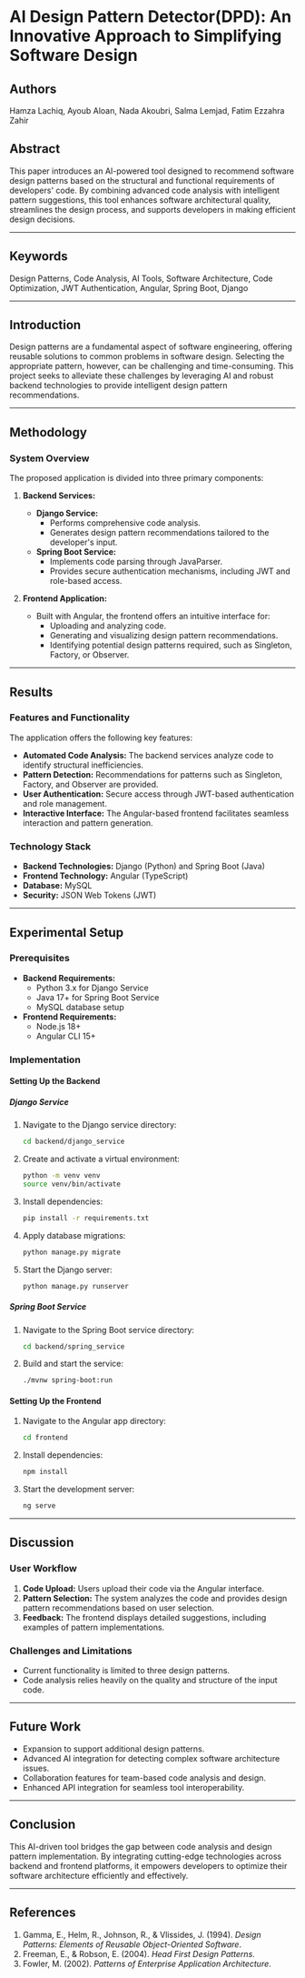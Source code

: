 # AI Design Pattern Detector(DPD): An Innovative Approach to Simplifying Software Design

## Authors
Hamza Lachiq, Ayoub Aloan, Nada Akoubri, Salma Lemjad, Fatim Ezzahra Zahir

## Abstract
This paper introduces an AI-powered tool designed to recommend software design patterns based on the structural and functional requirements of developers' code. By combining advanced code analysis with intelligent pattern suggestions, this tool enhances software architectural quality, streamlines the design process, and supports developers in making efficient design decisions.

---

## Keywords
Design Patterns, Code Analysis, AI Tools, Software Architecture, Code Optimization, JWT Authentication, Angular, Spring Boot, Django

---

## Introduction
Design patterns are a fundamental aspect of software engineering, offering reusable solutions to common problems in software design. Selecting the appropriate pattern, however, can be challenging and time-consuming. This project seeks to alleviate these challenges by leveraging AI and robust backend technologies to provide intelligent design pattern recommendations.

---

## Methodology

### System Overview
The proposed application is divided into three primary components:

1. **Backend Services:**
   - **Django Service:**
     - Performs comprehensive code analysis.
     - Generates design pattern recommendations tailored to the developer's input.
   - **Spring Boot Service:**
     - Implements code parsing through JavaParser.
     - Provides secure authentication mechanisms, including JWT and role-based access.

2. **Frontend Application:**
   - Built with Angular, the frontend offers an intuitive interface for:
     - Uploading and analyzing code.
     - Generating and visualizing design pattern recommendations.
     - Identifying potential design patterns required, such as Singleton, Factory, or Observer.

---

## Results

### Features and Functionality
The application offers the following key features:
- **Automated Code Analysis:** The backend services analyze code to identify structural inefficiencies.
- **Pattern Detection:** Recommendations for patterns such as Singleton, Factory, and Observer are provided.
- **User Authentication:** Secure access through JWT-based authentication and role management.
- **Interactive Interface:** The Angular-based frontend facilitates seamless interaction and pattern generation.

### Technology Stack
- **Backend Technologies:** Django (Python) and Spring Boot (Java)
- **Frontend Technology:** Angular (TypeScript)
- **Database:** MySQL
- **Security:** JSON Web Tokens (JWT)

---

## Experimental Setup

### Prerequisites
- **Backend Requirements:**
  - Python 3.x for Django Service
  - Java 17+ for Spring Boot Service
  - MySQL database setup
- **Frontend Requirements:**
  - Node.js 18+
  - Angular CLI 15+

### Implementation

#### Setting Up the Backend

##### Django Service
1. Navigate to the Django service directory:
   ```bash
   cd backend/django_service
   ```
2. Create and activate a virtual environment:
   ```bash
   python -m venv venv
   source venv/bin/activate
   ```
3. Install dependencies:
   ```bash
   pip install -r requirements.txt
   ```
4. Apply database migrations:
   ```bash
   python manage.py migrate
   ```
5. Start the Django server:
   ```bash
   python manage.py runserver
   ```

##### Spring Boot Service
1. Navigate to the Spring Boot service directory:
   ```bash
   cd backend/spring_service
   ```
2. Build and start the service:
   ```bash
   ./mvnw spring-boot:run
   ```

#### Setting Up the Frontend
1. Navigate to the Angular app directory:
   ```bash
   cd frontend
   ```
2. Install dependencies:
   ```bash
   npm install
   ```
3. Start the development server:
   ```bash
   ng serve
   ```

---

## Discussion

### User Workflow
1. **Code Upload:** Users upload their code via the Angular interface.
2. **Pattern Selection:** The system analyzes the code and provides design pattern recommendations based on user selection.
3. **Feedback:** The frontend displays detailed suggestions, including examples of pattern implementations.

### Challenges and Limitations
- Current functionality is limited to three design patterns.
- Code analysis relies heavily on the quality and structure of the input code.

---

## Future Work
- Expansion to support additional design patterns.
- Advanced AI integration for detecting complex software architecture issues.
- Collaboration features for team-based code analysis and design.
- Enhanced API integration for seamless tool interoperability.

---

## Conclusion
This AI-driven tool bridges the gap between code analysis and design pattern implementation. By integrating cutting-edge technologies across backend and frontend platforms, it empowers developers to optimize their software architecture efficiently and effectively.

---

## References
1. Gamma, E., Helm, R., Johnson, R., & Vlissides, J. (1994). *Design Patterns: Elements of Reusable Object-Oriented Software*.
2. Freeman, E., & Robson, E. (2004). *Head First Design Patterns*.
3. Fowler, M. (2002). *Patterns of Enterprise Application Architecture*.

